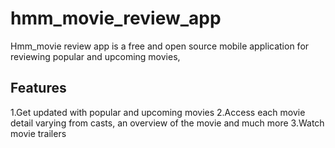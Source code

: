 # hmm_movie_review_app

Hmm_movie review app is a free and open source mobile application for reviewing popular and upcoming movies, 

## Features

1.Get updated with popular and upcoming movies
2.Access each movie detail varying from casts, an overview of the movie and much more
3.Watch movie trailers

